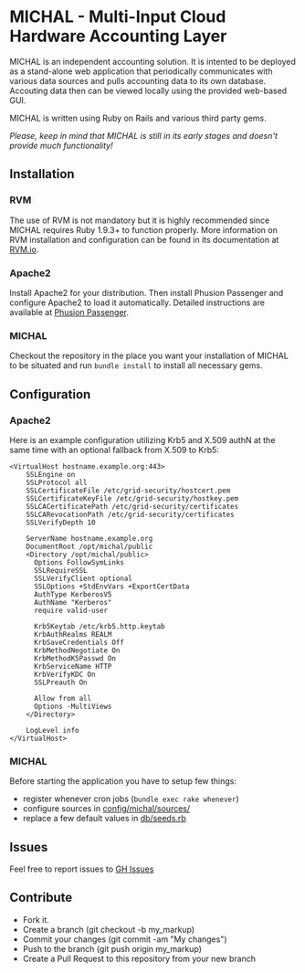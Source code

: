 # MICHAL - Multi-Input Cloud Hardware Accounting Layer

MICHAL is an independent accounting solution. It is intented to be deployed as a stand-alone web application that periodically
communicates with various data sources and pulls accounting data to its own database. Accouting
data then can be viewed locally using the provided web-based GUI.

MICHAL is written using Ruby on Rails and various third party gems.

*Please, keep in mind that MICHAL is still in its early stages and doesn't provide much functionality!*

## Installation
### RVM
The use of RVM is not mandatory but it is highly recommended since MICHAL requires Ruby 1.9.3+
to function properly. More information on RVM installation and configuration can be found in
its documentation at [RVM.io](https://rvm.io/rvm/install/).

### Apache2
Install Apache2 for your distribution. Then install Phusion Passenger and configure Apache2 to load it automatically.
Detailed instructions are available at [Phusion Passenger](https://www.phusionpassenger.com/download/#open_source).

### MICHAL
Checkout the repository in the place you want your installation of MICHAL to be situated and run `bundle install` to install all necessary gems.

## Configuration
### Apache2
Here is an example configuration utilizing Krb5 and X.509 authN at the same time with an optional fallback from X.509 to Krb5:

```
<VirtualHost hostname.example.org:443>
    SSLEngine on
    SSLProtocol all
    SSLCertificateFile /etc/grid-security/hostcert.pem
    SSLCertificateKeyFile /etc/grid-security/hostkey.pem
    SSLCACertificatePath /etc/grid-security/certificates
    SSLCARevocationPath /etc/grid-security/certificates
    SSLVerifyDepth 10

    ServerName hostname.example.org
    DocumentRoot /opt/michal/public
    <Directory /opt/michal/public>
      Options FollowSymLinks
      SSLRequireSSL
      SSLVerifyClient optional
      SSLOptions +StdEnvVars +ExportCertData
      AuthType KerberosV5
      AuthName "Kerberos"
      require valid-user

      Krb5Keytab /etc/krb5.http.keytab
      KrbAuthRealms REALM
      KrbSaveCredentials Off
      KrbMethodNegotiate On
      KrbMethodK5Passwd On
      KrbServiceName HTTP
      KrbVerifyKDC On
      SSLPreauth On

      Allow from all
      Options -MultiViews
    </Directory>

    LogLevel info
</VirtualHost>
```

### MICHAL
Before starting the application you have to setup few things:

* register whenever cron jobs (`bundle exec rake whenever`)
* configure sources in [config/michal/sources/](link:config/michal/sources/)
* replace a few default values in [db/seeds.rb](link:db/seeds.rb)

## Issues
Feel free to report issues to [GH Issues](https://github.com/CESNET/michal/issues)

## Contribute
* Fork it.
* Create a branch (git checkout -b my_markup)
* Commit your changes (git commit -am "My changes")
* Push to the branch (git push origin my_markup)
* Create a Pull Request to this repository from your new branch
